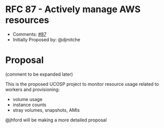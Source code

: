 # RFC 87 - Actively manage AWS resources
* Comments: [#87](https://github.com/taskcluster/taskcluster-rfcs/pull/87)
* Initially Proposed by: @djmitche

# Proposal
(comment to be expanded later)

This is the proposed UCOSP project to monitor resource usage related to workers and provisioning:
 * volume usage
 * instance counts
 * stray volumes, snapshots, AMIs

@jhford will be making a more detailed proposal